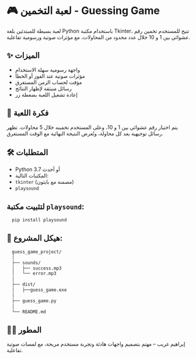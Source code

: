 # 🎮 لعبة التخمين - Guessing Game

لعبة بسيطة للمبتدئين بلغة Python باستخدام مكتبة Tkinter، تتيح للمستخدم تخمين رقم عشوائي بين 1 و 10 خلال عدد محدود من المحاولات، مع مؤثرات صوتية ورسومية تفاعلية.

## ✨ الميزات

- واجهة رسومية سهلة الاستخدام
- مؤثرات صوتية عند الفوز أو الخطأ
- مؤقت لحساب الزمن المستغرق
- رسائل منبثقة لإظهار النتائج
- إعادة تشغيل اللعبة بضغطة زر


## 🧠 فكرة اللعبة
يتم اختيار رقم عشوائي بين 1 و 10، وعلى المستخدم تخمينه خلال 5 محاولات. تظهر رسائل توجيهية بعد كل محاولة، وتُعرض النتيجة النهائية مع الوقت المستغرق.


## 🛠️ المتطلبات

  - Python 3.7 أو أحدث
  - المكتبات التالية:
  - `tkinter` (مضمنة مع بايثون)
  - `playsound`
  
##  لتثبيت مكتبة `playsound`:
  ```bash
    pip install playsound

 ```

## 📁 هيكل المشروع:
```bash
  guess_game_project/
  │
  ├── sounds/
  │   ├── success.mp3
  │   └── error.mp3
  │
  ├── dist/
  │   ├──guess_game.exe
  │
  ├── guess_game.py
  │
  └── README.md
```

## 👨‍💻 المطور
إبراهيم غريب – مهتم بتصميم واجهات هادئة وتجربة مستخدم مريحة، مع لمسات صوتية تفاعلية.

